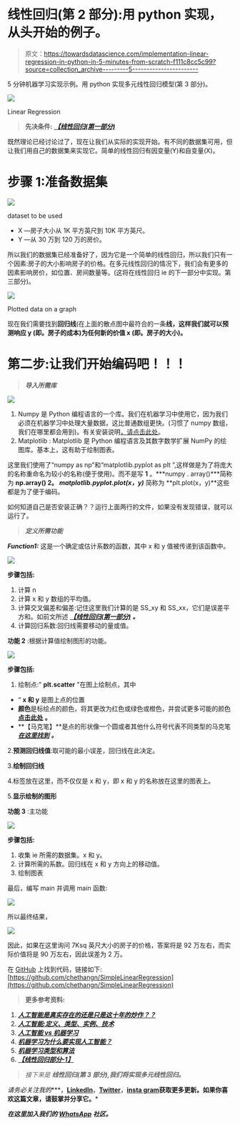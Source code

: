 # 线性回归(第 2 部分):用 python 实现，从头开始的例子。

> 原文：<https://towardsdatascience.com/implementation-linear-regression-in-python-in-5-minutes-from-scratch-f111c8cc5c99?source=collection_archive---------5----------------------->

5 分钟机器学习实现示例。用 python 实现多元线性回归模型(第 3 部分)。

![](img/aec9ba03682a1e7aa88c0ec170700e02.png)

Linear Regression

> **先决条件:** [***【线性回归(第一部分)***](/linear-regression-part-1-types-examples-gradient-descent-example-2e8c22b05f61)

既然理论已经讨论过了，现在让我们从实际的实现开始。有不同的数据集可用，但让我们用自己的数据集来实现它。简单的线性回归有因变量(Y)和自变量(X)。

# 步骤 1:准备数据集

![](img/c9f3d5b4399af8c268700503c6ca61cc.png)

dataset to be used

*   X —房子大小从 1K 平方英尺到 10K 平方英尺。
*   Y —从 30 万到 120 万的房价。

所以我们的数据集已经准备好了，因为它是一个简单的线性回归，所以我们只有一个因素:房子的大小影响房子的价格。在多元线性回归的情况下，我们会有更多的因素影响房价，如位置、房间数量等。(这将在线性回归 ie 的下一部分中实现。第三部分)。

![](img/92911d4669ee70ff4e87a42289eb35f1.png)

Plotted data on a graph

现在我们需要找到**回归线**(在上面的散点图中最符合的一条**线，这样我们就可以预测响应 **y** (即。房子的成本)为任何新的价值 **x** (即。房子的大小)。**

# 第二步:让我们开始编码吧！！！

> ***导入所需库***

![](img/2b0e6f277b7fface52428eb1d921b615.png)

1.  Numpy 是 Python 编程语言的一个库。我们在机器学习中使用它，因为我们必须在机器学习中处理大量数据，这比普通数组更快。(习惯了 numpy 数组，我们在哪里都会用到)。有关安装说明[，请点击此处](https://askubuntu.com/questions/868599/how-to-install-scipy-and-numpy-on-ubuntu-16-04)。
2.  Matplotlib : Matplotlib 是 Python 编程语言及其数字数学扩展 NumPy 的绘图库。基本上，这有助于绘制图表。

这里我们使用了“numpy as np”和“matplotlib.pyplot as plt ”,这样做是为了将庞大的名称重命名为较小的名称(便于使用)。而不是写 **1** 。***numpy . array()***简称为 **np.array()
2。 *matplotlib.pyplot.plot(x，y)*** 简称为 **plt.plot(x，y)**这些都是为了便于编码。

如何知道自己是否安装正确？？运行上面两行的文件，如果没有发现错误，就可以运行了。

> ***定义所需功能***

***Function1:*** 这是一个确定或估计系数的函数，其中 x 和 y 值被传递到该函数中。

![](img/84c1728cce3dda42b9fb72fab8617efd.png)

**步骤包括:**

1.  计算 n
2.  计算 x 和 y 数组的平均值。
3.  计算交叉偏差和偏差:记住这里我们计算的是 SS_xy 和 SS_xx，它们是误差平方和。如前文所述 [***【线性回归(第一部分)***](/linear-regression-part-1-types-examples-gradient-descent-example-2e8c22b05f61) ***。***
4.  计算回归系数:回归线需要移动的量或值。

**功能 2** :根据计算值绘制图形的功能。

![](img/e6edfdc3369124b4c6bdf95e5dc56227.png)

**步骤包括:**

1.  绘制点:" **plt.scatter** "在图上绘制点，其中

*   “ **x 和 y** 是图上点的位置
*   **颜色**是标绘点的颜色，将其更改为红色或绿色或橙色，并尝试更多可能的颜色 [**点击此处**](https://matplotlib.org/api/_as_gen/matplotlib.pyplot.scatter.html) **。**
*   **【马克笔】**是点的形状像一个圆或者其他什么符号代表不同类型的马克笔 [***在这里找到***](https://matplotlib.org/api/markers_api.html#module-matplotlib.markers) ***。***

2.**预测回归线值**:取可能的最小误差，回归线在此决定。

3.**绘制回归线**

4.标签放在这里，而不仅仅是 x 和 y，即 x 和 y 的名称放在这里的图表上。

5.**显示绘制的图形**

**功能 3** :主功能

![](img/56bd4f76e36e49b74ab971cb723c71c2.png)

**步骤包括:**

1.  收集 ie 所需的数据集。x 和 y。
2.  计算所需的系数。回归线在 x 和 y 方向上的移动值。
3.  绘制图表

最后，编写 main 并调用 main 函数:

![](img/ffe118acdddba8164a61275719dcbd94.png)

所以最终结果，

![](img/80371b54d12efc225955d45271742331.png)

因此，如果在这里询问 7Ksq 英尺大小的房子的价格，答案将是 92 万左右，而实际价值将是 90 万左右，因此误差为 2 万。

在 [GitHub](https://github.com/chethangn/SimpleLinearRegression) 上找到代码，链接如下:
[https://github.com/chethangn/SimpleLinearRegression](https://github.com/chethangn/SimpleLinearRegression)

> **更多参考资料:**

1.  [***人工智能是真实存在的还是只是这十年的炒作？？***](https://becominghuman.ai/artificial-intelligence-real-or-is-it-just-an-hype-of-this-decade-fear-what-learn-history-go-game-ac4476badf1b)
2.  [***人工智能:定义、类型、实例、技术***](https://medium.com/@chethankumargn/artificial-intelligence-definition-types-examples-technologies-962ea75c7b9b)
3.  [***人工智能 vs 机器学习***](https://medium.com/@chethankumargn/artificial-intelligence-vs-machine-learning-3c599637ecdd)
4.  [***机器学习为什么要实现人工智能？***](https://medium.com/@chethankumargn/why-machine-learning-for-achieving-artificial-intelligence-the-need-for-machine-learning-c69667b4a51f)
5.  *[***机器学习类型和算法***](https://becominghuman.ai/machine-learning-types-and-algorithms-d8b79545a6ec)*
6.  *[***【线性回归部分-1】***](/linear-regression-part-1-types-examples-gradient-descent-example-2e8c22b05f61)*

> *接下来是 ***线性回归(第 3 部分),我们将实现多元线性回归。****

*请务必关注我的[](https://medium.com/@chethankumargn)****，**[**LinkedIn**](http://www.linkedin.com/in/chethankumargn)**，**[**Twitter**](https://twitter.com/chethan1gn)**，**[**insta gram**](https://www.instagram.com/data_science_by_chethan/)**获取更多更新。如果你喜欢这篇文章，请鼓掌并分享它。*****

*****在这里加入我们的 [**WhatsApp**](https://chat.whatsapp.com/LLwBIyYYcABEV31ZFI7QR3) 社区。*****